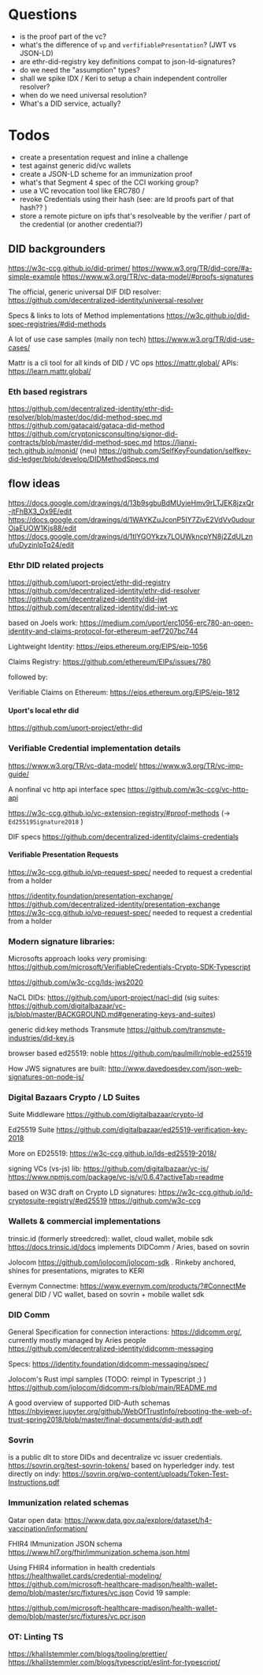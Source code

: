 # Questions

- is the proof part of the vc?
- what's the difference of `vp` and `verfifiablePresentation`? (JWT vs JSON-LD)
- are ethr-did-registry key definitions compat to json-ld-signatures?
- do we need the "assumption" types?
- shall we spike IDX / Keri to setup a chain independent controller resolver?
- when do we need universal resolution?
- What's a DID service, actually?

# Todos

- create a presentation request and inline a challenge
- test against generic did/vc wallets
- create a JSON-LD scheme for an immunization proof
- what's that Segment 4 spec of the CCI working group?
- use a VC revocation tool like ERC780 /
- revoke Credentials using their hash (see: are ld proofs part of that hash?? )
- store a remote picture on ipfs that's resolveable by the verifier / part of the credential (or another credential?)

## DID backgrounders

https://w3c-ccg.github.io/did-primer/
https://www.w3.org/TR/did-core/#a-simple-example
https://www.w3.org/TR/vc-data-model/#proofs-signatures

The official, generic universal DIF DID resolver:
https://github.com/decentralized-identity/universal-resolver

Specs & links to lots of Method implementations
https://w3c.github.io/did-spec-registries/#did-methods

A lot of use case samples (maily non tech) https://www.w3.org/TR/did-use-cases/

Mattr is a cli tool for all kinds of DID / VC ops
https://mattr.global/
APIs: https://learn.mattr.global/

### Eth based registrars

https://github.com/decentralized-identity/ethr-did-resolver/blob/master/doc/did-method-spec.md
https://github.com/gatacaid/gataca-did-method
https://github.com/cryptonicsconsulting/signor-did-contracts/blob/master/did-method-spec.md
https://lianxi-tech.github.io/monid/ (neu)
https://github.com/SelfKeyFoundation/selfkey-did-ledger/blob/develop/DIDMethodSpecs.md

## flow ideas

https://docs.google.com/drawings/d/13b9sgbuBdMUyieHmv9rLTJEK8jzxQr-jtFhBX3_Ox9E/edit
https://docs.google.com/drawings/d/1WAYKZuJconP5IY7ZivE2VdVv0udourOjaEUOW1Kjs88/edit
https://docs.google.com/drawings/d/1tlYGOYkzx7LOUWkncpYN8j2ZdULznufuDyzinlpTq24/edit

### Ethr DID related projects

https://github.com/uport-project/ethr-did-registry
https://github.com/decentralized-identity/ethr-did-resolver
https://github.com/decentralized-identity/did-jwt
https://github.com/decentralized-identity/did-jwt-vc

based on Joels work:
https://medium.com/uport/erc1056-erc780-an-open-identity-and-claims-protocol-for-ethereum-aef7207bc744

Lightweight Identity:
https://eips.ethereum.org/EIPS/eip-1056

Claims Registry:
https://github.com/ethereum/EIPs/issues/780

followed by:

Verifiable Claims on Ethereum:
https://eips.ethereum.org/EIPS/eip-1812

#### Uport's local ethr did

https://github.com/uport-project/ethr-did

### Verifiable Credential implementation details

https://www.w3.org/TR/vc-data-model/
https://www.w3.org/TR/vc-imp-guide/

A nonfinal vc http api interface spec
https://github.com/w3c-ccg/vc-http-api

https://w3c-ccg.github.io/vc-extension-registry/#proof-methods
(-> `Ed25519Signature2018` )

DIF specs
https://github.com/decentralized-identity/claims-credentials

#### Verifiable Presentation Requests

https://w3c-ccg.github.io/vp-request-spec/
needed to request a credential from a holder

https://identity.foundation/presentation-exchange/
https://github.com/decentralized-identity/presentation-exchange
https://w3c-ccg.github.io/vp-request-spec/
needed to request a credential from a holder

### Modern signature libraries:

Microsofts approach looks _very_ promising: https://github.com/microsoft/VerifiableCredentials-Crypto-SDK-Typescript

https://github.com/w3c-ccg/lds-jws2020

NaCL DIDs: https://github.com/uport-project/nacl-did
(sig suites: https://github.com/digitalbazaar/vc-js/blob/master/BACKGROUND.md#generating-keys-and-suites)

generic did:key methods Transmute
https://github.com/transmute-industries/did-key.js

browser based ed25519: noble
https://github.com/paulmillr/noble-ed25519

How JWS signatures are built: http://www.davedoesdev.com/json-web-signatures-on-node-js/

### Digital Bazaars Crypto / LD Suites

Suite Middleware
https://github.com/digitalbazaar/crypto-ld

Ed25519 Suite
https://github.com/digitalbazaar/ed25519-verification-key-2018

More on ED25519:
https://w3c-ccg.github.io/lds-ed25519-2018/

signing VCs (vs-js) lib:
https://github.com/digitalbazaar/vc-js/
https://www.npmjs.com/package/vc-js/v/0.6.4?activeTab=readme

based on W3C draft on Crypto LD signatures:
https://w3c-ccg.github.io/ld-cryptosuite-registry/#ed25519
https://github.com/w3c-ccg

### Wallets & commercial implementations

trinsic.id (formerly streedcred): wallet, cloud wallet, mobile sdk
https://docs.trinsic.id/docs implements DIDComm / Aries, based on sovrin

Jolocom https://github.com/jolocom/jolocom-sdk . Rinkeby anchored, shines for presentations, migrates to KERI

Evernym Connectme: https://www.evernym.com/products/?#ConnectMe general DID / VC wallet, based on sovrin + mobile wallet sdk

### DID Comm

General Specification for connection interactions: https://didcomm.org/, currently mostly managed by Aries people https://github.com/decentralized-identity/didcomm-messaging

Specs: https://identity.foundation/didcomm-messaging/spec/

Jolocom's Rust impl samples
(TODO: reimpl in Typescript ;) )
https://github.com/jolocom/didcomm-rs/blob/main/README.md

A good overview of supported DID-Auth schemas
https://nbviewer.jupyter.org/github/WebOfTrustInfo/rebooting-the-web-of-trust-spring2018/blob/master/final-documents/did-auth.pdf

### Sovrin

is a public dlt to store DIDs and decentralize vc issuer credentials. https://sovrin.org/test-sovrin-tokens/ based on hyperledger indy.
test directly on indy: https://sovrin.org/wp-content/uploads/Token-Test-Instructions.pdf

### Immunization related schemas

Qatar open data:
https://www.data.gov.qa/explore/dataset/h4-vaccination/information/

FHIR4 IMmunization JSON schema
https://www.hl7.org/fhir/immunization.schema.json.html

Using FHIR4 information in health credentials
https://healthwallet.cards/credential-modeling/
https://github.com/microsoft-healthcare-madison/health-wallet-demo/blob/master/src/fixtures/vc.json
Covid 19 sample:

https://github.com/microsoft-healthcare-madison/health-wallet-demo/blob/master/src/fixtures/vc.pcr.json

### OT: Linting TS

https://khalilstemmler.com/blogs/tooling/prettier/
https://khalilstemmler.com/blogs/typescript/eslint-for-typescript/
